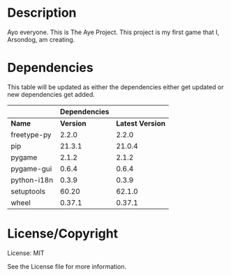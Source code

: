 # Description 
Ayo everyone. This is The Aye Project. This project is my first game that I, Arsondog, am creating.



# __**Dependencies**__

This table will be updated as either the dependencies either get updated or new dependencies get added. 

|             | Dependencies |                    |
|-------------|--------------|--------------------|
| __Name__    | __Version__  | __Latest Version__ |
| freetype-py | 2.2.0        | 2.2.0              |
| pip         | 21.3.1       | 21.0.4             |
| pygame      | 2.1.2        | 2.1.2              |
| pygame-gui  | 0.6.4        | 0.6.4              |
| python-i18n | 0.3.9        | 0.3.9              |
| setuptools  | 60.20        | 62.1.0             |
| wheel       | 0.37.1       | 0.37.1             |


# __**License/Copyright**__

License: MIT 

See the License file for more information.
